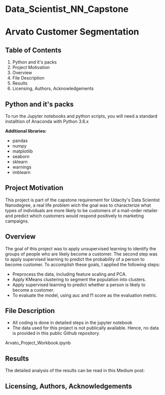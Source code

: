 # Data_Scientist_NN_Capstone

# Arvato Customer Segmentation

## Table of Contents
1. Python and it's packs
2. Project Motivation
3. Overview
4. File Description
5. Results
6. Licensing, Authors, Acknowledgements

## Python and it's packs
To run the Jupyter notebooks and python scripts, you will need a standard installtion of Anaconda with Python 3.6.x

**Additional libraries:**
* pandas
* numpy
* matplotlib
* seaborn
* sklearn
* warnings
* imblearn

## Project Motivation
This project is part of the capstone requirement for Udacity's Data Scientist Nanodegree, a real life problem wich the goal was to characterize what types of individuals are more likely to be customers of a mail-order retailer and predict which customers would respond positively to marketing campaigns.

## Overview
The goal of this project was to apply unsupervised learning to identify the groups of people  who are likely become a customer. The second step was to apply supervised learning to predict the probability of a person to become customer.
To accomplish these goals, I applied the following steps:
* Preprocess the data, including feature scaling and PCA.
* Apply KMeans clustering to segment the population into clusters.
* Apply supervised learning to predict whether a person is likely to become a customer.
* To evaluate the model, using auc and f1 score as the evaluation metric.

## File Description
* All coding is done in detailed steps in the jupyter notebook
* The data used for this project is not publically available. Hence, no data is provided in this public Github repository.

Arvato_Project_Workbook.ipynb

## Results
The detailed analysis of the results can be read in this Medium post:

## Licensing, Authors, Acknowledgements
